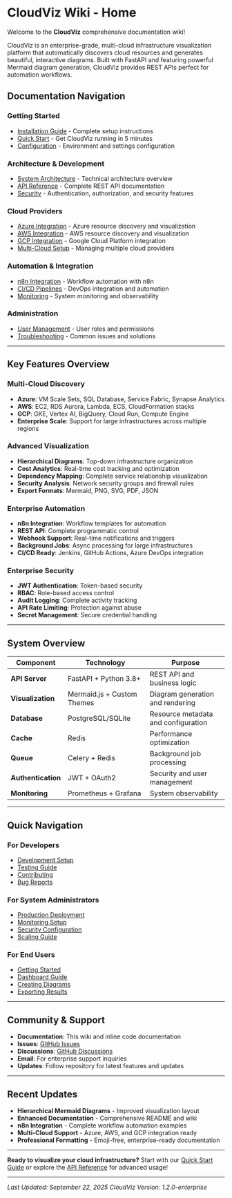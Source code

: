 # CloudViz Wiki - Home

Welcome to the **CloudViz** comprehensive documentation wiki!

CloudViz is an enterprise-grade, multi-cloud infrastructure visualization platform that automatically discovers cloud resources and generates beautiful, interactive diagrams. Built with FastAPI and featuring powerful Mermaid diagram generation, CloudViz provides REST APIs perfect for automation workflows.

## Documentation Navigation

### Getting Started
- [Installation Guide](Installation-Guide) - Complete setup instructions
- [Quick Start](Quick-Start) - Get CloudViz running in 5 minutes  
- [Configuration](Configuration) - Environment and settings configuration

### Architecture & Development
- [System Architecture](System-Architecture) - Technical architecture overview
- [API Reference](API-Reference) - Complete REST API documentation
- [Security](Security) - Authentication, authorization, and security features

### Cloud Providers
- [Azure Integration](Azure-Integration) - Azure resource discovery and visualization
- [AWS Integration](AWS-Integration) - AWS resource discovery and visualization  
- [GCP Integration](GCP-Integration) - Google Cloud Platform integration
- [Multi-Cloud Setup](Multi-Cloud-Setup) - Managing multiple cloud providers

### Automation & Integration
- [n8n Integration](n8n-Integration) - Workflow automation with n8n
- [CI/CD Pipelines](CI-CD-Pipelines) - DevOps integration and automation
- [Monitoring](Monitoring) - System monitoring and observability

### Administration
- [User Management](User-Management) - User roles and permissions
- [Troubleshooting](Troubleshooting) - Common issues and solutions

---

## Key Features Overview

### Multi-Cloud Discovery
- **Azure**: VM Scale Sets, SQL Database, Service Fabric, Synapse Analytics
- **AWS**: EC2, RDS Aurora, Lambda, ECS, CloudFormation stacks
- **GCP**: GKE, Vertex AI, BigQuery, Cloud Run, Compute Engine
- **Enterprise Scale**: Support for large infrastructures across multiple regions

### Advanced Visualization
- **Hierarchical Diagrams**: Top-down infrastructure organization
- **Cost Analytics**: Real-time cost tracking and optimization
- **Dependency Mapping**: Complete service relationship visualization
- **Security Analysis**: Network security groups and firewall rules
- **Export Formats**: Mermaid, PNG, SVG, PDF, JSON

### Enterprise Automation
- **n8n Integration**: Workflow templates for automation
- **REST API**: Complete programmatic control
- **Webhook Support**: Real-time notifications and triggers
- **Background Jobs**: Async processing for large infrastructures
- **CI/CD Ready**: Jenkins, GitHub Actions, Azure DevOps integration

### Enterprise Security
- **JWT Authentication**: Token-based security
- **RBAC**: Role-based access control
- **Audit Logging**: Complete activity tracking
- **API Rate Limiting**: Protection against abuse
- **Secret Management**: Secure credential handling

---

## System Overview

| Component | Technology | Purpose |
|-----------|------------|---------|
| **API Server** | FastAPI + Python 3.8+ | REST API and business logic |
| **Visualization** | Mermaid.js + Custom Themes | Diagram generation and rendering |
| **Database** | PostgreSQL/SQLite | Resource metadata and configuration |
| **Cache** | Redis | Performance optimization |
| **Queue** | Celery + Redis | Background job processing |
| **Authentication** | JWT + OAuth2 | Security and user management |
| **Monitoring** | Prometheus + Grafana | System observability |

---

## Quick Navigation

### For Developers
- [Development Setup](Development-Setup)
- [Testing Guide](Testing-Guide)  
- [Contributing](Contributing)
- [Bug Reports](Bug-Reports)

### For System Administrators
- [Production Deployment](Production-Deployment)
- [Monitoring Setup](Monitoring-Setup)
- [Security Configuration](Security-Configuration)
- [Scaling Guide](Scaling-Guide)

### For End Users
- [Getting Started](User-Getting-Started)
- [Dashboard Guide](Dashboard-Guide)
- [Creating Diagrams](Creating-Diagrams)
- [Exporting Results](Exporting-Results)

---

## Community & Support

- **Documentation**: This wiki and inline code documentation
- **Issues**: [GitHub Issues](https://github.com/navidrast/cloudviz/issues)
- **Discussions**: [GitHub Discussions](https://github.com/navidrast/cloudviz/discussions)  
- **Email**: For enterprise support inquiries
- **Updates**: Follow repository for latest features and updates

---

## Recent Updates

- **Hierarchical Mermaid Diagrams** - Improved visualization layout
- **Enhanced Documentation** - Comprehensive README and wiki
- **n8n Integration** - Complete workflow automation examples
- **Multi-Cloud Support** - Azure, AWS, and GCP integration ready
- **Professional Formatting** - Emoji-free, enterprise-ready documentation

---

**Ready to visualize your cloud infrastructure?** Start with our [Quick Start Guide](Quick-Start) or explore the [API Reference](API-Reference) for advanced usage!

---

*Last Updated: September 22, 2025*
*CloudViz Version: 1.2.0-enterprise*
